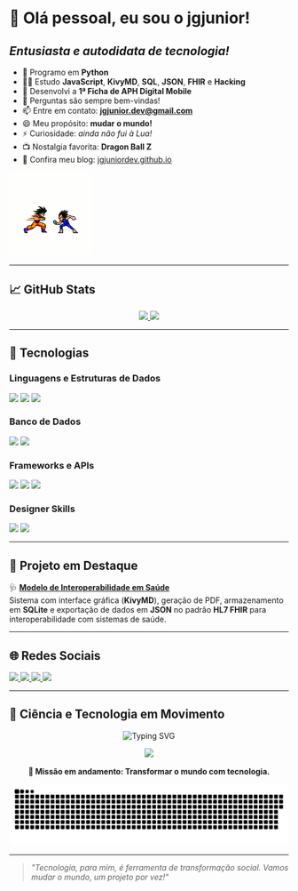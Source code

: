 # 👋 Olá pessoal, eu sou o jgjunior!
## *Entusiasta e autodidata de tecnologia!*

- 🐍 Programo em **Python**
- 👨‍💻 Estudo **JavaScript**, **KivyMD**, **SQL**, **JSON**, **FHIR** e **Hacking**
- 🤝 Desenvolvi a **1ª Ficha de APH Digital Mobile**
- 💬 Perguntas são sempre bem-vindas!
- 📫 Entre em contato: **jgjunior.dev@gmail.com**
- 😄 Meu propósito: **mudar o mundo!**
- ⚡ Curiosidade: *ainda não fui à Lua!*
- 📺 Nostalgia favorita: **Dragon Ball Z**
- 📰 Confira meu blog: [jgjuniordev.github.io](https://jgjuniordev.github.io/jgjuniordev/)

![Goku e Vegeta](https://github.com/jgjuniordev/jgjuniordev/blob/main/gokuevegeta.gif)

---

## 📈 GitHub Stats

<div align="center">
  <a href="https://github.com/jgjuniordev">
    <img height="145em" src="https://github-readme-stats.vercel.app/api?username=jgjuniordev&show_icons=true&theme=dracula&include_all_commits=true&count_private=true"/>
    <img height="145em" src="https://github-readme-stats.vercel.app/api/top-langs/?username=jgjuniordev&layout=compact&langs_count=7&theme=dracula"/>
  </a>
</div>

---

## 🧰 Tecnologias

### Linguagens e Estruturas de Dados

<p>
  <img height="30" src="https://img.shields.io/badge/Python-14354C?style=for-the-badge&logo=python&logoColor=white"/>
  <img height="30" src="https://img.shields.io/badge/JavaScript-F7DF1E?style=for-the-badge&logo=javascript&logoColor=black"/>
  <img height="30" src="https://img.shields.io/badge/JSON-000000?style=for-the-badge&logo=json&logoColor=white"/>
</p>

### Banco de Dados

<p>
  <img height="30" src="https://img.shields.io/badge/MySQL-00000F?style=for-the-badge&logo=mysql&logoColor=white"/>
  <img height="30" src="https://img.shields.io/badge/SQLite-07405E?style=for-the-badge&logo=sqlite&logoColor=white"/>
</p>

### Frameworks e APIs

<p>
  <img height="30" src="https://img.shields.io/badge/KivyMD-000000?style=for-the-badge&logo=python&logoColor=white"/>
  <img height="30" src="https://img.shields.io/badge/HL7 FHIR-E53935?style=for-the-badge&logo=fhir&logoColor=white"/>
  <img height="40" src="https://cdn.jsdelivr.net/gh/devicons/devicon/icons/qt/qt-original.svg"/>
</p>

### Designer Skills

<p>
  <img height="30" src="https://aleen42.github.io/badges/src/illustrator.svg"/>
  <img height="30" src="https://aleen42.github.io/badges/src/photoshop.svg"/>
</p>

---

## 🚨 Projeto em Destaque

🩺 **[Modelo de Interoperabilidade em Saúde](https://github.com/jgjuniordev/Model_interoperabilidade)**  
Sistema com interface gráfica (**KivyMD**), geração de PDF, armazenamento em **SQLite** e exportação de dados em **JSON** no padrão **HL7 FHIR** para interoperabilidade com sistemas de saúde.

---

## 🌐 Redes Sociais

<p>
  <a href="https://www.youtube.com/channel/UCS8sCP7sPYHLE1mDQq2IOzA" target="_blank">
    <img height="30" src="https://img.shields.io/badge/YouTube-FF0000?style=for-the-badge&logo=youtube&logoColor=white"/>
  </a>
  <a href="https://www.instagram.com/josejunior.barcellos/?hl=en" target="_blank">
    <img height="30" src="https://img.shields.io/badge/Instagram-%23E4405F?style=for-the-badge&logo=instagram&logoColor=white"/>
  </a>
  <a href="https://discord.com/channels/@me" target="_blank">
    <img height="30" src="https://img.shields.io/badge/Discord-7289DA?style=for-the-badge&logo=discord&logoColor=white"/>
  </a>
  <a href="https://www.linkedin.com/in/jos%C3%A9-junior-69b777196" target="_blank">
    <img height="30" src="https://img.shields.io/badge/LinkedIn-0077B5?style=for-the-badge&logo=linkedin&logoColor=white"/>
  </a>
</p>

---

## 🚀 Ciência e Tecnologia em Movimento

<p align="center">
  <img src="https://readme-typing-svg.herokuapp.com?font=Fira+Code&size=22&duration=3000&pause=800&color=58A6FF&center=true&vCenter=true&width=600&lines=Desenvolvedor+em+evolução...;Inovando+com+Python,+FHIR+e+KivyMD!;Tecnologia+salva+vidas." alt="Typing SVG" />
</p>

<p align="center">
  <img src="https://media.giphy.com/media/qgQUggAC3Pfv687qPC/giphy.gif" height="200"/>
</p>

<p align="center">
  <strong>🔋 Missão em andamento: Transformar o mundo com tecnologia.</strong>
</p>

<p align="center">
  <img src="https://github.com/jgjuniordev/jgjuniordev/blob/output/github-contribution-grid-snake.svg"/>
</p>




---
> *"Tecnologia, para mim, é ferramenta de transformação social. Vamos mudar o mundo, um projeto por vez!"*
